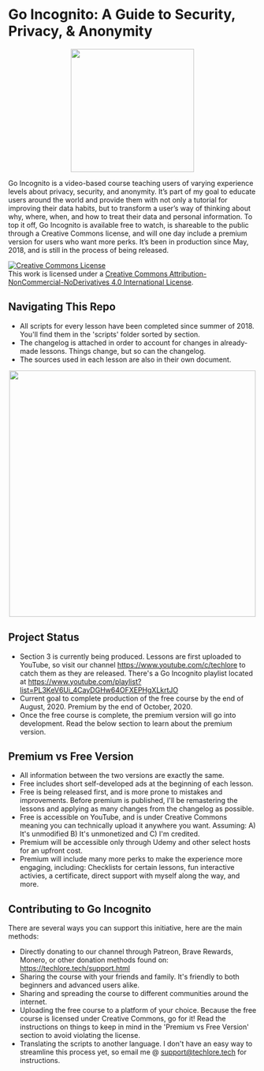 # Go Incognito: A Guide to Security, Privacy, &amp; Anonymity
<p align="center">
  <img src="https://techlore.tech/assets/images/course-logo.png" width="250" height="250">
</p>

Go Incognito is a video-based course teaching users of varying experience levels about privacy, security, and anonymity. It’s  part of my goal to educate users around the world and provide them with not only a tutorial for improving their data habits, but to transform a user’s way of thinking about why, where, when, and how to treat their data and personal information. To top it off, Go Incognito is available free to watch, is shareable to the public through a Creative Commons license, and will one day include a premium version for users who want more perks. It’s been in production since May, 2018, and is still in the process of being released.

<a rel="license" href="http://creativecommons.org/licenses/by-nc-nd/4.0/"><img alt="Creative Commons License" style="border-width:0" src="https://i.creativecommons.org/l/by-nc-nd/4.0/88x31.png" /></a><br />This work is licensed under a <a rel="license" href="http://creativecommons.org/licenses/by-nc-nd/4.0/">Creative Commons Attribution-NonCommercial-NoDerivatives 4.0 International License</a>.

## Navigating This Repo
- All scripts for every lesson have been completed since summer of 2018. You'll find them in the 'scripts' folder sorted by section.
- The changelog is attached in order to account for changes in already-made lessons. Things change, but so can the changelog. 
- The sources used in each lesson are also in their own document. 

<p align="center">
  <img src="https://yt3.ggpht.com/Hkcj9JORsXH4s0QGhZRkpv_R7KB4SZDPa9C6YhSR2zYPu02-K3im3-z7S-Hk3SUOm-l_UE-ksdq4MA=s2800-nd"  height="500">
</p>

## Project Status
- Section 3 is currently being produced. Lessons are first uploaded to YouTube, so visit our channel https://www.youtube.com/c/techlore to catch them as they are released. There's a Go Incognito playlist located at https://www.youtube.com/playlist?list=PL3KeV6Ui_4CayDGHw64OFXEPHgXLkrtJO
- Current goal to complete production of the free course by the end of August, 2020. Premium by the end of October, 2020.
- Once the free course is complete, the premium version will go into development. Read the below section to learn about the premium version. 

## Premium vs Free Version
- All information between the two versions are exactly the same. 
- Free includes short self-developed ads at the beginning of each lesson.
- Free is being released first, and is more prone to mistakes and improvements. Before premium is published, I'll be remastering the lessons and applying as many changes from the changelog as possible. 
- Free is accessible on YouTube, and is under Creative Commons meaning you can technically upload it anywhere you want. Assuming: A) It's unmodified B) It's unmonetized and C) I'm credited. 
- Premium will be accessible only through Udemy and other select hosts for an upfront cost. 
- Premium will include many more perks to make the experience more engaging, including: Checklists for certain lessons, fun interactive activies, a certificate, direct support with myself along the way, and more. 

## Contributing to Go Incognito
There are several ways you can support this initiative, here are the main methods:
- Directly donating to our channel through Patreon, Brave Rewards, Monero, or other donation methods found on: https://techlore.tech/support.html
- Sharing the course with your friends and family. It's friendly to both beginners and advanced users alike. 
- Sharing and spreading the course to different communities around the internet. 
- Uploading the free course to a platform of your choice. Because the free course is licensed under Creative Commons, go for it! Read the instructions on things to keep in mind in the 'Premium vs Free Version' section to avoid violating the license.
- Translating the scripts to another language. I don't have an easy way to streamline this process yet, so email me @ support@techlore.tech for instructions. 
